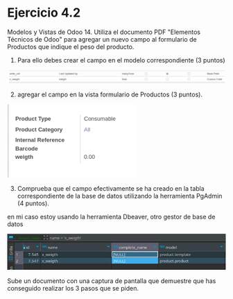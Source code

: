 # Ejercicio 4.2
Modelos y Vistas de Odoo 14.
Utiliza el documento PDF "Elementos Técnicos de Odoo" para agregar un nuevo campo al formulario de Productos que indique el peso del producto.

1. Para ello debes crear el campo en el modelo correspondiente (3 puntos) 

![](./assets/4-2-1.png)

2. agregar el campo en la vista formulario de Productos (3 puntos).

![](./assets/4-2-2.png)

3. Comprueba que el campo efectivamente se ha creado en la tabla correspondiente de la base de datos utilizando la herramienta PgAdmin (4 puntos). 

en mi caso estoy usando la herramienta Dbeaver, otro gestor de base de datos

![](./assets/4-2-3.png)

Sube un documento con una captura de pantalla que demuestre que has conseguido realizar los 3 pasos que se piden.